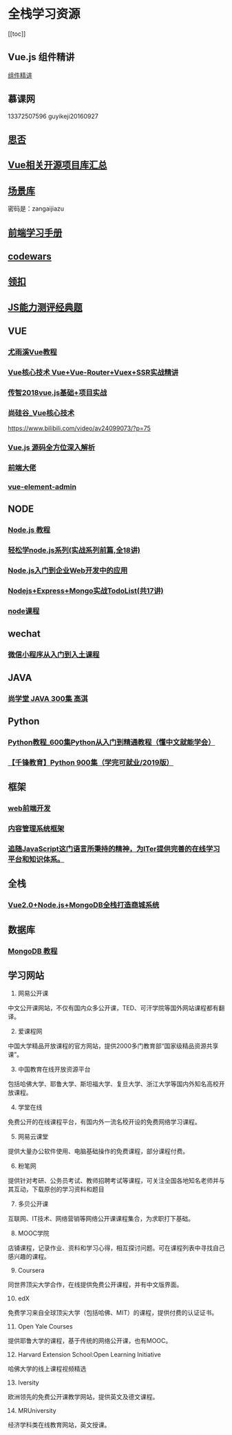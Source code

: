 # 全栈学习资源
[[toc]]

## Vue.js 组件精讲
 [组件精讲](https://juejin.im/book/5bc844166fb9a05cd676ebca)


## 慕课网
13372507596
guyikeji20160927

## [思否](https://segmentfault.com/ls/1650000016424063)


## [Vue相关开源项目库汇总](https://github.com/opendigg/awesome-github-vue)


## [场景库](http://v.youku.com/v_show/id_XMzIxMzE0ODQ5Ng==.html?spm=a2h0z.8244218.2371631.3)

密码是：zangaijiazu


## [前端学习手册](https://frontendmasters.com/books/front-end-handbook/2018/2018.html)

## [codewars](https://www.codewars.com/dashboard)


## [领扣](https://leetcode-cn.com/problems/reverse-integer/description/)

## [JS能力测评经典题](https://www.nowcoder.com/practice/578026cd24e3446bbf27fe565473dc26?tpId=6&tqId=10972&rp=1&ru=%2Fta%2Fjs-assessment&qru=%2Fta%2Fjs-assessment%2Fquestion-ranking&tPage=2)

## VUE

### [尤雨溪Vue教程](https://www.bilibili.com/video/av48152676/?p=3)

### [Vue核心技术 Vue+Vue-Router+Vuex+SSR实战精讲](https://coding.imooc.com/lesson/196.html#mid=12212)

### [传智2018vue.js基础+项目实战](https://www.bilibili.com/video/av24826984/?p=64)

 ### [尚硅谷_Vue核心技术](https://www.bilibili.com/video/av24099073?p=2)
https://www.bilibili.com/video/av24099073/?p=75


### [Vue.js 源码全方位深入解析](https://coding.imooc.com/lesson/228.html#mid=15182)

### [前端大佬](https://frontendmasters.com/)

###  [vue-element-admin](https://panjiachen.github.io/vue-element-admin-site/zh/guide/essentials/new-page.html#%E5%A4%9A%E7%BA%A7%E7%9B%AE%E5%BD%95-%E5%B5%8C%E5%A5%97%E8%B7%AF%E7%94%B1)


## NODE
### [Node.js 教程](http://www.runoob.com/nodejs/nodejs-mongodb.html)

### [轻松学node.js系列(实战系列前篇,全18讲)](https://www.bilibili.com/video/av21010015/?p=10)


### [Node.js入门到企业Web开发中的应用](https://coding.imooc.com/lesson/146.html#mid=7474)


### [Nodejs+Express+Mongo实战TodoList(共17讲)](https://www.bilibili.com/video/av20196752?spm_id_from=333.338.v_desc.1)

### [node课程](https://www.coursera.org/learn/server-side-nodejs)


## wechat
### [微信小程序从入门到入土课程](https://www.bilibili.com/video/av11938917?p=2)



## JAVA

### [尚学堂 JAVA 300集 高淇](https://www.bilibili.com/video/av6749471?from=search&seid=1087797588085626946)

## Python

### [Python教程_600集Python从入门到精通教程（懂中文就能学会）](https://www.bilibili.com/video/av14184325?spm_id_from=333.338.__bofqi.19)

### [【千锋教育】Python 900集（学完可就业/2019版）](https://www.bilibili.com/video/av69060979?from=search&seid=14173942618642821954)

## 框架

### [web前端开发](https://www.css88.com/)

### [内容管理系统框架](http://doc.cms.7yue.pro/)

### [追随JavaScript这门语言所秉持的精神，为ITer提供完善的在线学习平台和知识体系。](https://www.ikcamp.com/)

## 全栈
### [Vue2.0+Node.js+MongoDB全栈打造商城系统](https://pan.baidu.com/disk/home?#/all?vmode=list&path=%2F%E5%85%A8%E6%A0%88%2FVue2.0%2BNode.js%2BMongoDB%E5%85%A8%E6%A0%88%E6%89%93%E9%80%A0%E5%95%86%E5%9F%8E%E7%B3%BB%E7%BB%9F)


## 数据库

### [MongoDB 教程](http://www.runoob.com/mongodb/mongodb-tutorial.html)

## 学习网站

1. 网易公开课

中文公开课网站，不仅有国内众多公开课，TED、可汗学院等国外网站课程都有翻译。

2. 爱课程网

中国大学精品开放课程的官方网站，提供2000多门教育部“国家级精品资源共享课”。

3. 中国教育在线开放资源平台

包括哈佛大学、耶鲁大学、斯坦福大学、复旦大学、浙江大学等国内外知名高校开放课程。

4. 学堂在线

免费公开的在线课程平台，有国内外一流名校开设的免费网络学习课程。

5. 网易云课堂

提供大量办公软件使用、电脑基础操作的免费课程，部分课程付费。

6. 粉笔网

提供针对考研、公务员考试、教师招聘考试等课程，可关注全国各地知名老师并与其互动，下载原创的学习资料和题目

7. 多贝公开课

互联网、IT技术、网络营销等网络公开课课程集合，为求职打下基础。

8. MOOC学院

店铺课程，记录作业、资料和学习心得，相互探讨问题。可在课程列表中寻找自己感兴趣的课程。

9. Coursera

同世界顶尖大学合作，在线提供免费公开课程，并有中文版界面。

10. edX

免费学习来自全球顶尖大学（包括哈佛、MIT）的课程，提供付费的认证证书。

11. Open Yale Courses

 提供耶鲁大学的课程，基于传统的网络公开课，也有MOOC。

12. Harvard Extension School:Open Learning Initiative

哈佛大学的线上课程视频精选

13. Iversity

欧洲领先的免费公开课教学网站，提供英文及德文课程。

14. MRUniversity

经济学科类在线教育网站，英文授课。
